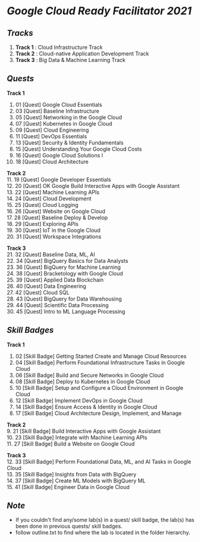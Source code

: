 # ***Google Cloud Ready Facilitator 2021***

## *Tracks*
 1. **Track 1** : Cloud Infrastructure Track
 2. **Track 2** : Cloud-native Application Development Track
 3. **Track 3** : Big Data & Machine Learning Track


## *Quests*
**Track 1**  
 1. 01 [Quest] Google Cloud Essentials
 2. 03 [Quest] Baseline Infrastructure
 3. 05 [Quest] Networking in the Google Cloud
 4. 07 [Quest] Kubernetes in Google Cloud
 5. 09 [Quest] Cloud Engineering
 6. 11 [Quest] DevOps Essentials
 7. 13 [Quest] Security & Identity Fundamentals
 8. 15 [Quest] Understanding Your Google Cloud Costs
 9. 16 [Quest] Google Cloud Solutions I
 10. 18 [Quest] Cloud Architecture

**Track 2**  
 11. 19 [Quest] Google Developer Essentials  
 12. 20 [Quest] OK Google Build Interactive Apps with Google Assistant  
 13. 22 [Quest] Machine Learning APIs  
 14. 24 [Quest] Cloud Development  
 15. 25 [Quest] Cloud Logging  
 16. 26 [Quest] Website on Google Cloud  
 17. 28 [Quest] Baseline Deploy & Develop  
 18. 29 [Quest] Exploring APIs  
 19. 30 [Quest] IoT in the Google Cloud  
 20. 31 [Quest] Workspace Integrations  

**Track 3**  
 21. 32 [Quest] Baseline Data, ML, AI  
 22. 34 [Quest] BigQuery Basics for Data Analysts  
 23. 36 [Quest] BigQuery for Machine Learning  
 24. 38 [Quest] Bracketology with Google Cloud  
 25. 39 [Quest] Applied Data Blockchain  
 26. 40 [Quest] Data Engineering  
 27. 42 [Quest] Cloud SQL  
 28. 43 [Quest] BigQuery for Data Warehousing  
 29. 44 [Quest] Scientific Data Processing  
 30. 45 [Quest] Intro to ML Language Processing  


## *Skill Badges*
**Track 1**  
 1. 02 [Skill Badge] Getting Started Create and Manage Cloud Resources
 2. 04 [Skill Badge] Perform Foundational Infrastructure Tasks in Google Cloud
 3. 06 [Skill Badge] Build and Secure Networks in Google Cloud
 4. 08 [Skill Badge] Deploy to Kubernetes in Google Cloud
 5. 10 [Skill Badge] Setup and Configure a Cloud Environment in Google Cloud
 6. 12 [Skill Badge] Implement DevOps in Google Cloud
 7. 14 [Skill Badge] Ensure Access & Identity in Google Cloud
 8. 17 [Skill Badge] Cloud Architecture Design, Implement, and Manage

**Track 2**  
 9. 21 [Skill Badge] Build Interactive Apps with Google Assistant  
 10. 23 [Skill Badge] Integrate with Machine Learning APIs  
 11. 27 [Skill Badge] Build a Website on Google Cloud  

**Track 3**  
 12. 33 [Skill Badge] Perform Foundational Data, ML, and AI Tasks in Google Cloud  
 13. 35 [Skill Badge] Insights from Data with BigQuery  
 14. 37 [Skill Badge]  Create ML Models with BigQuery ML  
 15. 41 [Skill Badge] Engineer Data in Google Cloud  


## *Note*  
 - If you couldn't find any/some lab(s) in a quest/ skill badge, the lab(s) has been done in previous quests/ skill badges.  
 - follow outline.txt to find where the lab is located in the folder hierarchy.  